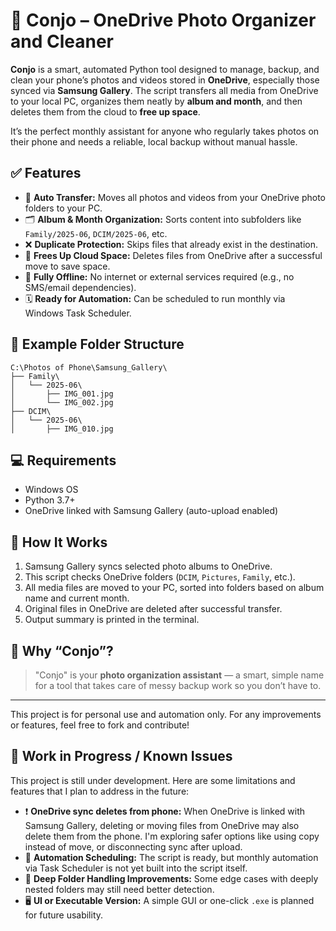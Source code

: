 
# 📁 Conjo – OneDrive Photo Organizer and Cleaner

**Conjo** is a smart, automated Python tool designed to manage, backup, and clean your phone’s photos and videos stored in **OneDrive**, especially those synced via **Samsung Gallery**. The script transfers all media from OneDrive to your local PC, organizes them neatly by **album and month**, and then deletes them from the cloud to **free up space**.

It’s the perfect monthly assistant for anyone who regularly takes photos on their phone and needs a reliable, local backup without manual hassle.

## ✅ Features

- 🔄 **Auto Transfer:** Moves all photos and videos from your OneDrive photo folders to your PC.
- 🗂 **Album & Month Organization:** Sorts content into subfolders like `Family/2025-06`, `DCIM/2025-06`, etc.
- ❌ **Duplicate Protection:** Skips files that already exist in the destination.
- 💾 **Frees Up Cloud Space:** Deletes files from OneDrive after a successful move to save space.
- 🧠 **Fully Offline:** No internet or external services required (e.g., no SMS/email dependencies).
- 🗓️ **Ready for Automation:** Can be scheduled to run monthly via Windows Task Scheduler.

## 📁 Example Folder Structure

```
C:\Photos of Phone\Samsung_Gallery\
├── Family\
│   └── 2025-06\
│       ├── IMG_001.jpg
│       └── IMG_002.jpg
├── DCIM\
│   └── 2025-06\
│       ├── IMG_010.jpg
```

## 💻 Requirements

- Windows OS
- Python 3.7+
- OneDrive linked with Samsung Gallery (auto-upload enabled)

## 🚀 How It Works

1. Samsung Gallery syncs selected photo albums to OneDrive.
2. This script checks OneDrive folders (`DCIM`, `Pictures`, `Family`, etc.).
3. All media files are moved to your PC, sorted into folders based on album name and current month.
4. Original files in OneDrive are deleted after successful transfer.
5. Output summary is printed in the terminal.

## 📌 Why “Conjo”?

> "Conjo" is your **photo organization assistant** — a smart, simple name for a tool that takes care of messy backup work so you don’t have to.

---

This project is for personal use and automation only. For any improvements or features, feel free to fork and contribute!


## 🚧 Work in Progress / Known Issues

This project is still under development. Here are some limitations and features that I plan to address in the future:

- ❗ **OneDrive sync deletes from phone:** When OneDrive is linked with Samsung Gallery, deleting or moving files from OneDrive may also delete them from the phone. I'm exploring safer options like using copy instead of move, or disconnecting sync after upload.
- 🔁 **Automation Scheduling:** The script is ready, but monthly automation via Task Scheduler is not yet built into the script itself.
- 📂 **Deep Folder Handling Improvements:** Some edge cases with deeply nested folders may still need better detection.
- 🖥️ **UI or Executable Version:** A simple GUI or one-click `.exe` is planned for future usability.
